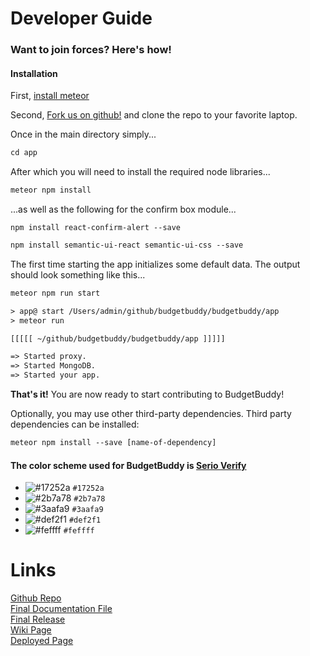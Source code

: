 # Developer Guide
### Want to join forces? Here's how!

#### Installation
First, [install meteor](https://www.meteor.com/install)

Second, [Fork us on github!](https://github.com/leahmeiv/465Final) and clone the repo to your favorite laptop.

Once in the main directory simply...

```asp
cd app
```
After which you will need to install the required node libraries...
```asp
meteor npm install
```
...as well as the following for the confirm box module...
```
npm install react-confirm-alert --save
```
```asp
npm install semantic-ui-react semantic-ui-css --save

```
The first time starting the app initializes some default data.  The output should look something like this...
```asp
meteor npm run start

> app@ start /Users/admin/github/budgetbuddy/budgetbuddy/app
> meteor run

[[[[[ ~/github/budgetbuddy/budgetbuddy/app ]]]]]    

=> Started proxy.                             
=> Started MongoDB.          
=> Started your app.
```

**That's it!**
You are now ready to start contributing to BudgetBuddy!

Optionally, you may use other third-party dependencies. Third party dependencies can be installed: 
```asp
meteor npm install --save [name-of-dependency]
```


#### The color scheme used for BudgetBuddy is [Serio Verify](https://www.awwwards.com/sites/serio-verify)

- ![#17252a](https://placehold.it/15/17252a/000000?text=+) `#17252a`
- ![#2b7a78](https://placehold.it/15/2b7a78/000000?text=+) `#2b7a78`
- ![#3aafa9](https://placehold.it/15/3aafa9/000000?text=+) `#3aafa9`
- ![#def2f1](https://placehold.it/15/def2f1/000000?text=+) `#def2f1`
- ![#feffff](https://placehold.it/15/feffff/000000?text=+) `#feffff`

# Links
[Github Repo](https://github.com/leahmeiv/465Final)  
[Final Documentation File](https://github.com/leahmeiv/465Final/blob/master/README.md)  
[Final Release]()  
[Wiki Page](https://github.com/leahmeiv/465Final/wiki)  
[Deployed Page](http://budgetbuddy.meteorapp.com)  
